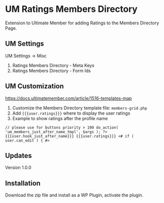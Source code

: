 # UM Ratings Members Directory
Extension to Ultimate Member for adding Ratings to the Members Directory Page.

## UM Settings
UM Settings -> Misc
1. Ratings Members Directory - Meta Keys
2. Ratings Members Directory - Form Ids

## UM Customization
https://docs.ultimatemember.com/article/1516-templates-map
1. Customize the Members Directory template file: <code>members-grid.php</code>
2. Add <code>{{{user.ratings}}}</code> where to display the user ratings
3. Example to show ratings after the profile name

<code>// please use for buttons priority > 100
	do_action( 'um_members_just_after_name_tmpl', $args ); ?>
	{{{user.hook_just_after_name}}}
	{{{user.ratings}}}
	<# if ( user.can_edit ) { #></code>

## Updates
Version 1.0.0
  
## Installation
Download the zip file and install as a WP Plugin, activate the plugin.
